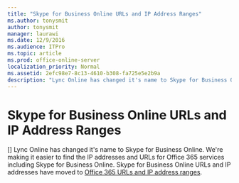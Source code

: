 ```yaml
---
title: "Skype for Business Online URLs and IP Address Ranges"
ms.author: tonysmit
author: tonysmit
manager: laurawi
ms.date: 12/9/2016
ms.audience: ITPro
ms.topic: article
ms.prod: office-online-server
localization_priority: Normal
ms.assetid: 2efc98e7-8c13-4610-b308-fa725e5e2b9a
description: "Lync Online has changed it's name to Skype for Business Online. We're making it easier to find the IP addresses and URLs for Office 365 services including Skype for Business Online. Skype for Business Online URLs and IP addresses have moved to Office 365 URLs and IP address ranges."
---
```


# Skype for Business Online URLs and IP Address Ranges
[]
Lync Online has changed it's name to Skype for Business Online. We're making it easier to find the IP addresses and URLs for Office 365 services including Skype for Business Online. Skype for Business Online URLs and IP addresses have moved to [Office 365 URLs and IP address ranges](https://go.microsoft.com/fwlink/?LinkID=293744).
  

